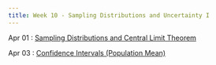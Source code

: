 ```yaml
---
title: Week 10 - Sampling Distributions and Uncertainty I
---
```


Apr 01
: [Sampling Distributions and Central Limit Theorem](https://rmshksu.github.io/stat225_spring2025/classes/d16-225-spr25.html)

Apr 03
: [Confidence Intervals (Population Mean)](https://rmshksu.github.io/stat225_spring2025/classes/d17-225-spr25.html)
